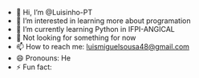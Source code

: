 - 👋 Hi, I’m @Luisinho-PT
- 👀 I’m interested in learning more about programation
- 🌱 I’m currently learning Python in IFPI-ANGICAL
- 💞️ Not looking for something for now
- 📫 How to reach me: luismiguelsousa48@gmail.com
- 😄 Pronouns: He
- ⚡ Fun fact: 

<!---
Luisinho-PT/Luisinho-PT is a ✨ special ✨ repository because its `README.md` (this file) appears on your GitHub profile.
You can click the Preview link to take a look at your changes.
--->
